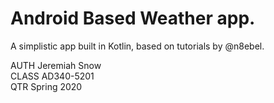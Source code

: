 # Android Based Weather app.
A simplistic app built in Kotlin, based on tutorials by @n8ebel.

AUTH Jeremiah Snow  
CLASS AD340-5201  
QTR Spring 2020  
